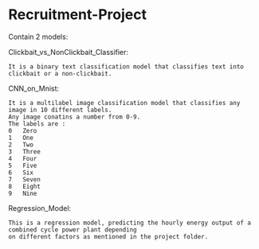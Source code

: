# Recruitment-Project

Contain 2 models:

Clickbait_vs_NonClickbait_Classifier:
	
	It is a binary text classification model that classifies text into clickbait or a non-clickbait.

CNN_on_Mnist:

	It is a multilabel image classification model that classifies any image in 10 different labels.
	Any image conatins a number from 0-9.
	The labels are :
	0	Zero
	1	One
	2	Two
	3	Three
	4	Four
	5	Five
	6	Six
	7	Seven
	8	Eight
	9	Nine

Regression_Model:

	This is a regression model, predicting the hourly energy output of a combined cycle power plant depending
	on different factors as mentioned in the project folder.
